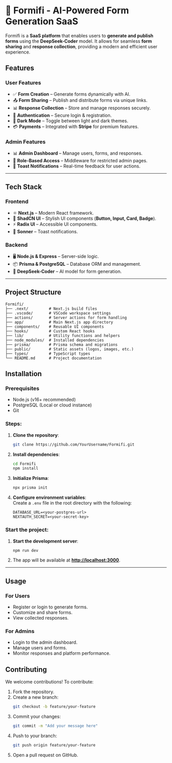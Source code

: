 # 🚀 Formifi - AI-Powered Form Generation SaaS

Formifi is a **SaaS platform** that enables users to **generate and publish forms** using the **DeepSeek-Coder** model. It allows for seamless **form sharing** and **response collection**, providing a modern and efficient user experience.

## Features

### **User Features**
- ✅ **Form Creation** – Generate forms dynamically with AI.
- 📤 **Form Sharing** – Publish and distribute forms via unique links.
- 📊 **Response Collection** – Store and manage responses securely.
- 🔐 **Authentication** – Secure login & registration.
- 🌙 **Dark Mode** – Toggle between light and dark themes.
- 💳 **Payments** – Integrated with **Stripe** for premium features.

### **Admin Features**
- 📊 **Admin Dashboard** – Manage users, forms, and responses.
- 🔑 **Role-Based Access** – Middleware for restricted admin pages.
- 🚀 **Toast Notifications** – Real-time feedback for user actions.

---

## Tech Stack

### **Frontend**
- ⚛️ **Next.js** – Modern React framework.
- 🎨 **ShadCN UI** – Stylish UI components (**Button, Input, Card, Badge**).
- ⚡ **Radix UI** – Accessible UI components.
- 🔔 **Sonner** – Toast notifications.

### **Backend**
- 🖥 **Node.js & Express** – Server-side logic.
- 📦 **Prisma & PostgreSQL** – Database ORM and management.
- 🤖 **DeepSeek-Coder** – AI model for form generation.

---

## Project Structure

```project-directory
Formifi/
├── .next/         # Next.js build files
├── .vscode/       # VSCode workspace settings
├── actions/       # Server actions for form handling
├── app/           # Main Next.js app directory
├── components/    # Reusable UI components
├── hooks/         # Custom React hooks
├── lib/           # Utility functions and helpers
├── node_modules/  # Installed dependencies
├── prisma/        # Prisma schema and migrations
├── public/        # Static assets (logos, images, etc.)
├── types/         # TypeScript types
└── README.md      # Project documentation

```
## Installation

### Prerequisites
 - Node.js (v16+ recommended)
 - PostgreSQL (Local or cloud instance)
 - Git

### Steps:

1. **Clone the repository**:
    ```bash
    git clone https://github.com/YourUsername/Formifi.git
    ```

2. **Install dependencies**:
    ```bash
    cd Formifi
    npm install
    ```

3. **Initialize Prisma**:
    ```bash
    npx prisma init
    ```

4. **Configure environment variables**:  
   Create a `.env` file in the root directory with the following:
    ```env
    DATABASE_URL=<your-postgres-url>
    NEXTAUTH_SECRET=<your-secret-key>
    ```


### Start the project:

1. **Start the development server**:
    ```bash
    npm run dev
    ```
2. The app will be available at **[http://localhost:3000](http://localhost:3000)**.

---

## Usage

### **For Users**
- Register or login to generate forms.
- Customize and share forms.
- View collected responses.

### **For Admins**
- Login to the admin dashboard.
- Manage users and forms.
- Monitor responses and platform performance.


## Contributing

We welcome contributions! To contribute:
1. Fork the repository.
2. Create a new branch:
    ```bash
    git checkout -b feature/your-feature
    ```
3. Commit your changes:
    ```bash
    git commit -m "Add your message here"
    ```
4. Push to your branch:
    ```bash
    git push origin feature/your-feature
    ```
5. Open a pull request on GitHub.
